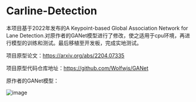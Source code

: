 # Carline-Detection
本项目基于2022年发布的A Keypoint-based Global Association Network for Lane Detection.对原作者的GANet模型进行了修改，使之适用于cpu环境，再进行模型的训练和测试。最后移植至开发板，完成实地测试。

项目原型论文：https://arxiv.org/abs/2204.07335

项目原型代码仓库地址：https://github.com/Wolfwjs/GANet

原作者的GANet模型：

![image](https://github.com/reverse-47/Carline-Detection/assets/85037574/e52fef24-25ab-4d71-b956-8243923fd325)
